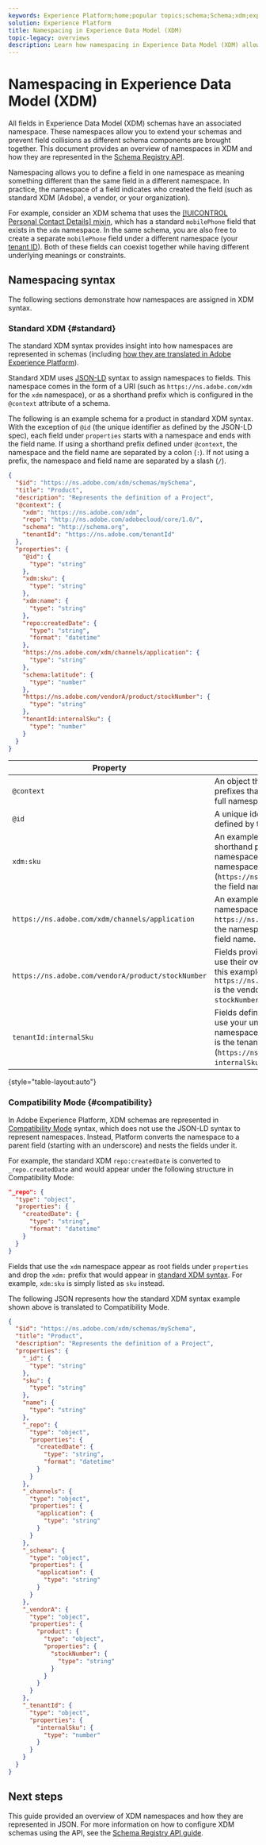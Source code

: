 ```yaml
---
keywords: Experience Platform;home;popular topics;schema;Schema;xdm;experience data model;namespace;namespaces;compatibility mode;xed;
solution: Experience Platform
title: Namespacing in Experience Data Model (XDM)
topic-legacy: overviews
description: Learn how namespacing in Experience Data Model (XDM) allows you to extend your schemas and prevent field collisions as different schema components are brought together.
---
```


# Namespacing in Experience Data Model (XDM)

All fields in Experience Data Model (XDM) schemas have an associated namespace. These namespaces allow you to extend your schemas and prevent field collisions as different schema components are brought together. This document provides an overview of namespaces in
 XDM and how they are represented in the [Schema Registry API](../api/overview.md).

Namespacing allows you to define a field in one namespace as meaning something different than the same field in a different namespace. In practice, the namespace of a field indicates who created the field (such as standard XDM (Adobe), a vendor, or your organization).

For example, consider an XDM schema that uses the [[!UICONTROL Personal Contact Details] mixin](../mixins/profile/personal-details.md), which has a standard `mobilePhone` field that exists in the `xdm` namespace. In the same schema, you are also free to create a separate `mobilePhone` field under a different namespace (your [tenant ID](../api/getting-started.md#know-your-tenant_id)). Both of these fields can coexist together while having different underlying meanings or constraints.

## Namespacing syntax

The following sections demonstrate how namespaces are assigned in XDM syntax.

### Standard XDM {#standard}

The standard XDM syntax provides insight into how namespaces are represented in schemas (including [how they are translated in Adobe Experience Platform](#compatibility)).

Standard XDM uses [JSON-LD](https://json-ld.org/) syntax to assign namespaces to fields. This namespace comes in the form of a URI (such as `https://ns.adobe.com/xdm` for the `xdm` namespace), or as a shorthand prefix which is configured in the `@context` attribute of a schema.

The following is an example schema for a product in standard XDM syntax. With the exception of `@id` (the unique identifier as defined by the JSON-LD spec), each field under `properties` starts with a namespace and ends with the field name. If using a shorthand prefix defined under `@context`, the namespace and the field name are separated by a colon (`:`). If not using a prefix, the namespace and field name are separated by a slash (`/`). 

```json
{
  "$id": "https://ns.adobe.com/xdm/schemas/mySchema",
  "title": "Product",
  "description": "Represents the definition of a Project",
  "@context": {
    "xdm": "https://ns.adobe.com/xdm",
    "repo": "http://ns.adobe.com/adobecloud/core/1.0/",
    "schema": "http://schema.org",
    "tenantId": "https://ns.adobe.com/tenantId"
  },
  "properties": {
    "@id": {
      "type": "string"
    },
    "xdm:sku": {
      "type": "string"
    },
    "xdm:name": {
      "type": "string"
    },
    "repo:createdDate": {
      "type": "string",
      "format": "datetime"
    },
    "https://ns.adobe.com/xdm/channels/application": {
      "type": "string"
    },
    "schema:latitude": {
      "type": "number"
    },
    "https://ns.adobe.com/vendorA/product/stockNumber": {
      "type": "string"
    },
    "tenantId:internalSku": {
      "type": "number"
    }
  }
}
```

| Property | Description |
| --- | --- |
| `@context` | An object that defines the shorthand prefixes that can be used instead of a full namespace URI under `properties`.  |
| `@id` | A unique identifier for the record as defined by the [JSON-LD spec](https://json-ld.org/spec/latest/json-ld/#node-identifiers). |
| `xdm:sku` | An example of a field that uses a shorthand prefix to denote a namespace. In this case, `xdm` is the namespace (`https://ns.adobe.com/xdm`), and `sku` is the field name. |
| `https://ns.adobe.com/xdm/channels/application` | An example of a field that uses the full namespace URI. In this case, `https://ns.adobe.com/xdm/channels` is the namespace, and `application` is the field name.  |
| `https://ns.adobe.com/vendorA/product/stockNumber` | Fields provided by vendor resources use their own unique namespaces. In this example, `https://ns.adobe.com/vendorA/product` is the vendor namespace, and `stockNumber` is the field name.  |
| `tenantId:internalSku` | Fields defined by your organization use your unique tenant ID as their namespace. In this example, `tenantId` is the tenant namespace (`https://ns.adobe.com/tenantId`), and `internalSku` is the field name. |

{style="table-layout:auto"}

### Compatibility Mode {#compatibility}

In Adobe Experience Platform, XDM schemas are represented in [Compatibility Mode](../api/appendix.md#compatibility) syntax, which does not use the JSON-LD syntax to represent namespaces. Instead, Platform converts the namespace to a parent field (starting with an underscore) and nests the fields under it.

For example, the standard XDM `repo:createdDate` is converted to `_repo.createdDate` and would appear under the following structure in Compatibility Mode:

```json
"_repo": {
  "type": "object",
  "properties": {
    "createdDate": {
      "type": "string",
      "format": "datetime"
    }
  }
}
```

Fields that use the `xdm` namespace appear as root fields under `properties` and drop the `xdm:` prefix that would appear in [standard XDM syntax](#standard). For example, `xdm:sku` is simply listed as `sku` instead.

The following JSON represents how the standard XDM syntax example shown above is translated to Compatibility Mode.

```json
{
  "$id": "https://ns.adobe.com/xdm/schemas/mySchema",
  "title": "Product",
  "description": "Represents the definition of a Project",
  "properties": {
    "_id": {
      "type": "string"
    },
    "sku": {
      "type": "string"
    },
    "name": {
      "type": "string"
    },
    "_repo": {
      "type": "object",
      "properties": {
        "createdDate": {
          "type": "string",
          "format": "datetime"
        }
      }
    },
    "_channels": {
      "type": "object",
      "properties": {
        "application": {
          "type": "string"
        }
      }
    },
    "_schema": {
      "type": "object",
      "properties": {
        "application": {
          "type": "string"
        }
      }
    },
    "_vendorA": {
      "type": "object",
      "properties": {
        "product": {
          "type": "object",
          "properties": {
            "stockNumber": {
              "type": "string"
            }
          }
        }
      }
    },
    "_tenantId": {
      "type": "object",
      "properties": {
        "internalSku": {
          "type": "number"
        }
      }
    }
  }
}
```

## Next steps

This guide provided an overview of XDM namespaces and how they are represented in JSON. For more information on how to configure XDM schemas using the API, see the [Schema Registry API guide](../api/overview.md).
